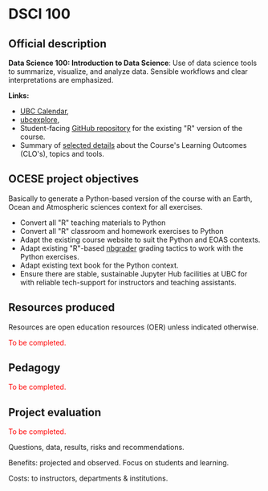 # DSCI 100

## Official description

**Data Science 100: Introduction to Data Science**: Use of data science tools to summarize, visualize, and analyze data. Sensible workflows and clear interpretations are emphasized.

**Links:**
* [UBC Calendar](https://courses.students.ubc.ca/cs/courseschedule?pname=subjarea&tname=subj-course&dept=DSCI&course=100),
* [ubcexplore](https://ubcexplorer.io/course/DSCI/100),
* Student-facing [GitHub repository](https://github.com/ubc-dsci/dsci-100-student) for the existing "R" version of the course.
* Summary of [selected details](crs-dsci100-details.md) about the Course's Learning Outcomes (CLO's), topics and tools.

## OCESE project objectives

Basically to generate a Python-based version of the course with an Earth, Ocean and Atmospheric sciences context for all exercises.

* Convert all "R" teaching materials to Python
* Convert all "R" classroom and homework exercises to Python
* Adapt the existing course website to suit the Python and EOAS contexts.
* Adapt existing "R"-based [nbgrader](https://github.com/jupyter/nbgrader) grading tactics to work with the Python exercises.
* Adapt existing text book for the Python context.
* Ensure there are stable, sustainable Jupyter Hub facilities at UBC for with reliable tech-support for instructors and teaching assistants.

## Resources produced

Resources are open education resources (OER) unless indicated otherwise.

<span style="color:red">To be completed.</span>

## Pedagogy

<span style="color:red">To be completed.</span>

## Project evaluation

<span style="color:red">To be completed.</span>

Questions, data, results, risks and recommendations.

Benefits: projected and observed. Focus on students and learning.

Costs: to instructors, departments & institutions.
